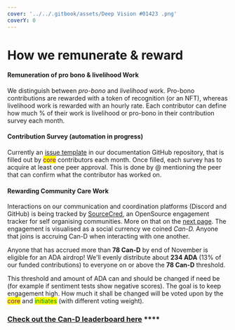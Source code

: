 ```yaml
---
cover: '../../.gitbook/assets/Deep Vision #01423 .png'
coverY: 0
---
```


# How we remunerate & reward

#### Remuneration of pro bono & livelihood Work

We distinguish between _pro-bono_ and _livelihood_ work. Pro-bono contributions are rewarded with a token of recognition (or an NFT), whereas livelihood work is rewarded with an hourly rate. Each contributor can define how much % of their work is livelihood or pro-bono in their contribution survey each month.&#x20;

#### Contribution Survey (automation in progress)&#x20;

Currently an [issue template](https://github.com/SecretDecks/Documentation/issues/new/choose) in our documentation GitHub repository, that is filled out by <mark style="color:purple;">core</mark> contributors each month. Once filled, each survey has to acquire at least one peer approval. This is done by @ mentioning the peer that can confirm what the contributor has worked on.

#### Rewarding Community Care Work

Interactions on our communication and coordination platforms (Discord and GitHub) is being tracked by [SourceCred](https://sourcecred.io/), an OpenSource engagement tracker for self organising communities. More on that on the [next page](how-we-track-contributions.md). The engagement is visualised as a social currency we coined _Can-D._ Anyone that joins is accruing Can-D when interacting with one another.&#x20;

Anyone that has accrued more than **78 Can-D** by end of November is eligible for an ADA airdrop! We'll evenly distribute about **234 ADA** (13% of our funded contributions) to everyone on or above the **78 Can-D** threshold.&#x20;

This threshold and amount of ADA can and should be changed if need be (for example if sentiment tests show negative scores).  The goal is to keep engagement high. How much it shall be changed will be voted upon by the <mark style="color:purple;">core</mark> and <mark style="color:green;">initiates</mark> (with different voting weight).&#x20;

### [**Check out the Can-D leaderboard here**](https://secretdecks.github.io/SCinstance/#/explorer) ****&#x20;

